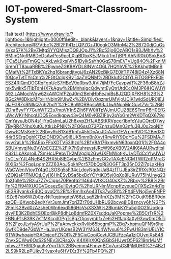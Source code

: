# IOT-powered-Smart-Classroom-System

![alt text] (https://www.draw.io/?lightbox=1&highlight=0000ff&edit=_blank&layers=1&nav=1&title=Simplified_Architecture#R7Vtbc%2BI2FP41zLQPZGzJ10cgkO3MtpMJ2%2B720djCuGssVxa57K%2BvZMtgSYYQMIszDQ8JOpJ1%2Bc53jo6OzABO1s93JMhXv%2BMIpQNgRM8DeDsAwPcs9pcLXiqBDbxKEJMkqkTmTjBPfiAhNIR0k0SokBpSjFOa5LIwxFmGQirJAkLwk9xsiVN51DyIkSaYh0GqS78mEV1VUg84O%2FknlMSremTT8auaRRB%2BjwneZGK8AYDL8lNVr4O6L7HQYhVE%2BKkhgtMBnBCMafVt%2FTxBKYe2hq16brandjtvgjJ6zAN29cBjkG7E0ifTP748jD4z4Xz68Nf0QcyTvtTYsCnn%2FGtOcIgKBvT4aZVQNM%2BDkIufGCGYLEiTOGPFkE0EESZ4RIQmDOGRqFgnUcS7HBeV9o0bw3JtVl7ijM7FcCavpwR%2F36oB8hZJmk5wikk5ITibTdhHX7kAgw%2BMnhsigcQdwmtEyQtrUtdCcOM3P6IHQWJYl592lLAMochVgw62kAWChfF2pJ0m2BehjHbFeJpiBsBJ2QDjXFKH8%2B%2BGc2W8DkicMFxHrNbIn9lfJiwZx%2BVDivOqzmrUMVjoUCiK1wldSdURCjEJaIJFG8ZsRNIkQ7uh2bdY%2FC8nWORBpsoWRJUwANoaMnGuyt7Vir%2BiRZDnr6yyFY7GuhWT22s7mpVh1nSZlh6FW0ltTpWJmUCUZ8E6STmrP6H0EfGuWcWKrlNhcqUDQ5Eovdkgpw43yQ4M0vKBZIFby2pYoGm2WKDTgQX679gCmYayuJbON4s1jjYpGsImLaU2h8xvpZH1JABStKRVpccr1bnfoYJuCOrcD7wy7ByRR474hxXut0JXtkLbPNIK%2FQ6ssO73PZnhzuDMn03nfu3BJ0x2xqNIYDwwtOMsKeE%2Bbyv9cB1XdB1mfc455DoAuJDrAJrrGEVrpm9VO%2BedX044r3SErgOghK7DzlDND9Cw9i8UK5mmBnXvvfRrwRIY9DdYGu%2FSDMAJ1pyw2aLIr%2BAEbxFFoXDTV53Ihzd%2B1V8A176xmvkN63pxnQ01j%2FGA4oSBUVmvqjNu3VWoECZZ%2FIX7h9uhrevsfJRcW96zXB0V2AIK6AAURwdltslK82LLpAkqroiL7SmHcUPebvTk2MVgclp2GwUXFMWotjKULvDTdCcYlwJWUTsCLsrYJL4NeB4S2HX5b8lEGybp%2B3zFmvGCvTAXeENCMTWR2qPMraG6lXiSz%2FqgLpqm2ZZ63AoJSpkhPcr57DbQxRj3OGFT3p35nD2Zl7qLakHiqWaCWenIVjoy1Y4qGLSOSg5sF34cLdoyNgdoUaB4zfTUJEa3irZ1RXs90zNQzvZQjQaP1TNUOtLCyj16HhESvDSa5bxBcYCYtjKO5yi0qXo8lURuV75lhUnyg231pXfplle%2Bziu7Z7yCipps70Reqfq21I464pVtKOO40sXZ%2Bbxy%2B8%2BrFn%2Fl941XUOGVGosezSulI0vtqCt%2FpURNlmMcnpffzveueOi1XSz2n4d1gqE3RByankxE40QiqvxQ%2B%2BmIhxAo43Ts37w3Bl%2FX4FVNoj5vnENPPlSZe87ob6WZb0qvNtTqqtmgdtsV66zLsq52ln1mXZs3M%2FrGOujK9BBR9dnezQEH6Xwpb2eqXrVr3umJmt7xriZZr70dUHbRU92bcvq8lD8zncvy6h%2F%2Fm%2Bvd0zAzshe0Wn6exd586HcVsjXSXW%2BkmkKYFu5dj0O25Uo6gadyyFE3K2BdhESOEorBjkP8dhLp8dmfRZ0X7sddqJaKPopme%2B5CrTrR%2FBNuP1sB39K7ef1MKcqiIGPgTsBgZGjovymbfxZe6i2H1fJq3aXy93vw0mO5Ti8%2FzoJLvfyA9rUuP%2FaApwckkxRvIib65bcgmP%2Bq7xhpmuQFN9r6he6wfKD9de7GbWYHaJqyrUKdesB2W3YM63L4Wfvxu6%2FwU183miUELYIC6TW9whoaiqH3AOxjcqFZNOI%2F5CixCooiCcvtJCBUFzcAa1zjOUynjXs848ZnyxSCWw6OsS29NEv3iCRsoXyjK4XKjrX0QhSGbSHUwrO5F6219nrMJMfmhwz7YHRlt3gau5vYynTk%2BByemm4FhnygBCq7ursG3IPjMUH0%2F4Bz12LS9kR2LpPUjky3Kyax4u6HV1Xz3Y%2Fb4PQ%2F)
